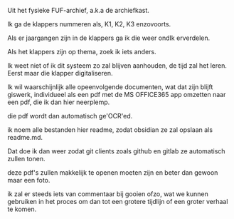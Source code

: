 Uit het fysieke FUF-archief, a.k.a de archiefkast. 

Ik ga de klappers nummeren als, K1, K2, K3 enzovoorts. 

Als er jaargangen zijn in de klappers ga ik die weer ondIk erverdelen.

Als het klappers zijn op thema, zoek ik iets anders. 

Ik weet niet of ik dit systeem zo zal blijven aanhouden, de tijd zal het leren.
Eerst maar die klapper digitaliseren.

Ik wil waarschijnlijk alle opeenvolgende documenten,
wat dat zijn blijft giswerk,
individueel als een pdf met de MS OFFICE365 app omzetten naar een pdf,
die ik dan hier neerplemp.

die pdf wordt dan automatisch ge'OCR'ed.

ik noem alle bestanden hier readme, zodat obsidian ze zal opslaan als readme.md.

Dat doe ik dan weer zodat git clients zoals github en gitlab ze automatisch zullen tonen.

deze pdf's zullen makkelijk te openen moeten zijn en beter dan gewoon maar een foto.

ik zal er steeds iets van commentaar bij gooien ofzo, wat we kunnen gebruiken in het proces om dan tot een grotere tijdlijn of een groter verhaal te komen.

